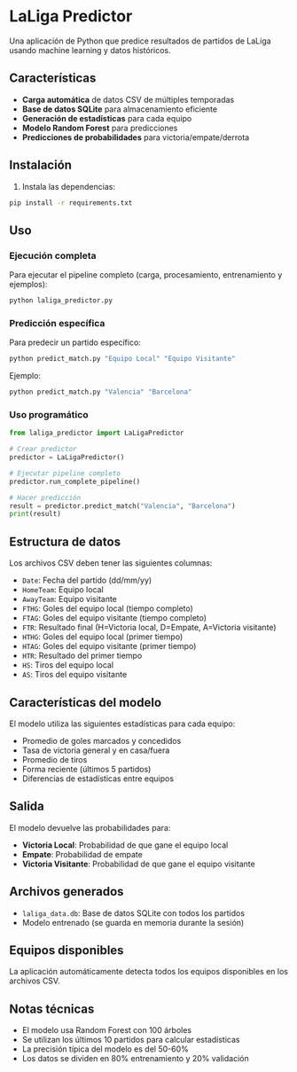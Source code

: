 # LaLiga Predictor

Una aplicación de Python que predice resultados de partidos de LaLiga usando machine learning y datos históricos.

## Características

- **Carga automática** de datos CSV de múltiples temporadas
- **Base de datos SQLite** para almacenamiento eficiente
- **Generación de estadísticas** para cada equipo
- **Modelo Random Forest** para predicciones
- **Predicciones de probabilidades** para victoria/empate/derrota

## Instalación

1. Instala las dependencias:
```bash
pip install -r requirements.txt
```

## Uso

### Ejecución completa
Para ejecutar el pipeline completo (carga, procesamiento, entrenamiento y ejemplos):

```bash
python laliga_predictor.py
```

### Predicción específica
Para predecir un partido específico:

```bash
python predict_match.py "Equipo Local" "Equipo Visitante"
```

Ejemplo:
```bash
python predict_match.py "Valencia" "Barcelona"
```

### Uso programático
```python
from laliga_predictor import LaLigaPredictor

# Crear predictor
predictor = LaLigaPredictor()

# Ejecutar pipeline completo
predictor.run_complete_pipeline()

# Hacer predicción
result = predictor.predict_match("Valencia", "Barcelona")
print(result)
```

## Estructura de datos

Los archivos CSV deben tener las siguientes columnas:
- `Date`: Fecha del partido (dd/mm/yy)
- `HomeTeam`: Equipo local
- `AwayTeam`: Equipo visitante
- `FTHG`: Goles del equipo local (tiempo completo)
- `FTAG`: Goles del equipo visitante (tiempo completo)
- `FTR`: Resultado final (H=Victoria local, D=Empate, A=Victoria visitante)
- `HTHG`: Goles del equipo local (primer tiempo)
- `HTAG`: Goles del equipo visitante (primer tiempo)
- `HTR`: Resultado del primer tiempo
- `HS`: Tiros del equipo local
- `AS`: Tiros del equipo visitante

## Características del modelo

El modelo utiliza las siguientes estadísticas para cada equipo:
- Promedio de goles marcados y concedidos
- Tasa de victoria general y en casa/fuera
- Promedio de tiros
- Forma reciente (últimos 5 partidos)
- Diferencias de estadísticas entre equipos

## Salida

El modelo devuelve las probabilidades para:
- **Victoria Local**: Probabilidad de que gane el equipo local
- **Empate**: Probabilidad de empate
- **Victoria Visitante**: Probabilidad de que gane el equipo visitante

## Archivos generados

- `laliga_data.db`: Base de datos SQLite con todos los partidos
- Modelo entrenado (se guarda en memoria durante la sesión)

## Equipos disponibles

La aplicación automáticamente detecta todos los equipos disponibles en los archivos CSV.


## Notas técnicas

- El modelo usa Random Forest con 100 árboles
- Se utilizan los últimos 10 partidos para calcular estadísticas
- La precisión típica del modelo es del 50-60%
- Los datos se dividen en 80% entrenamiento y 20% validación